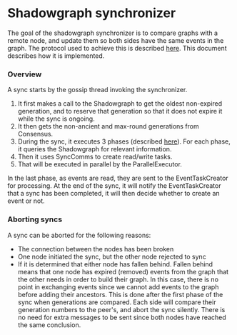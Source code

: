 # Shadowgraph synchronizer

The goal of the shadowgraph synchronizer is to compare graphs with a remote node, and update them so both sides have the
same events in the graph. The protocol used to achieve this is described [here](syncing/sync-protocol.md). This document
describes how it is implemented.

### Overview

A sync starts by the gossip thread invoking the synchronizer.

1. It first makes a call to the Shadowgraph to get the oldest non-expired generation, and to reserve that generation so
   that it does not expire it while the sync is ongoing.
2. It then gets the non-ancient and max-round generations from Consensus.
3. During the sync, it executes 3 phases (described [here](syncing/sync-protocol.md)). For each phase, it queries the
   Shadowgraph for relevant information.
4. Then it uses SyncComms to create read/write tasks.
5. That will be executed in parallel by the ParallelExecutor.

In the last phase, as events are read, they are sent to the EventTaskCreator for processing. At the end of the sync, it
will notify the EventTaskCreator that a sync has been completed, it will then decide whether to create an event or not.

### Aborting syncs

A sync can be aborted for the following reasons:

- The connection between the nodes has been broken
- One node initiated the sync, but the other node rejected to sync
- If it is determined that either node has fallen behind. Fallen behind means that one node has expired (removed) events
  from the graph that the other needs in order to build their graph. In this case, there is no point in exchanging
  events since we cannot add events to the graph before adding their ancestors. This is done after the first phase of
  the sync when generations are compared. Each side will compare their generation numbers to the peer's, and abort the
  sync silently. There is no need for extra messages to be sent since both nodes have reached the same conclusion.
